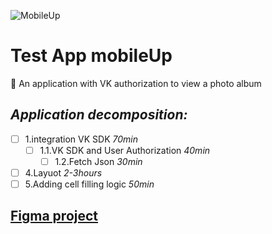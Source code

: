 
![MobileUp](https://sun9-41.userapi.com/c857424/v857424253/d624e/96zIoYhGAqw.jpg)
# **Test App mobileUp** 
  :eyes: An application with VK authorization to view a photo album
## *Application decomposition:*
- [ ] 1.integration VK SDK *70min* 
  - [ ] 1.1.VK SDK and User Authorization *40min*
     - [ ] 1.2.Fetch Json *30min*
- [ ] 4.Layuot *2-3hours*
- [ ] 5.Adding cell filling logic *50min*

## [Figma project](https://www.figma.com/file/BiSgzy1gXCn679JHbAYmO2/MobileUP-Gallery?node-id=1-1036&t=6zL79XlOzrgvNtxT-0)
